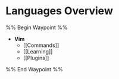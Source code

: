 # Languages Overview

%% Begin Waypoint %%

- **Vim**
  - [[Commands]]
  - [[Learning]]
  - [[Plugins]]

%% End Waypoint %%
